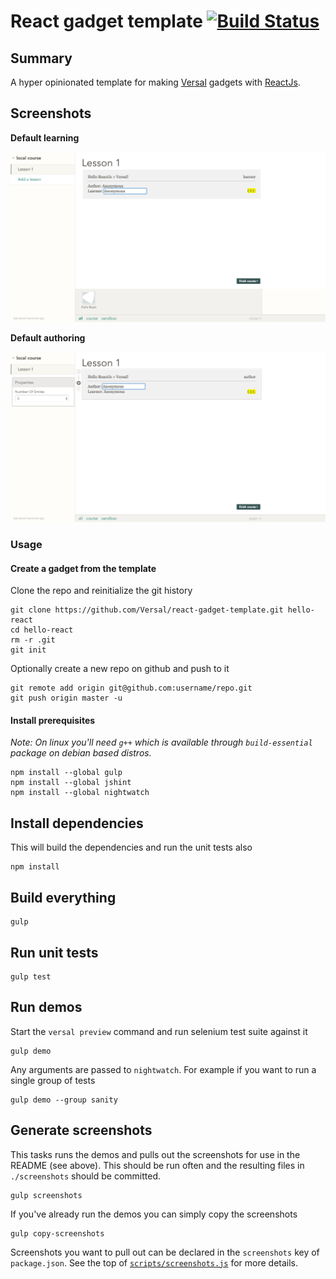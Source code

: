 # React gadget template [![Build Status](https://travis-ci.org/Versal/react-gadget-template.svg?branch=master)](https://travis-ci.org/Versal/react-gadget-template)

## Summary

A hyper opinionated template for making [Versal](https://versal.com/gadgets) gadgets with [ReactJs](http://facebook.github.io/react/).

## Screenshots

**Default learning**

![Default learning](screenshots/default-learning.png)

**Default authoring**

![Default authoring](screenshots/default-authoring.png)

### Usage

#### Create a gadget from the template

Clone the repo and reinitialize the git history

```
git clone https://github.com/Versal/react-gadget-template.git hello-react
cd hello-react
rm -r .git
git init
```

Optionally create a new repo on github and push to it

```
git remote add origin git@github.com:username/repo.git
git push origin master -u
```

#### Install prerequisites

*Note: On linux you'll need `g++` which is available through `build-essential` package on debian based distros.*

```
npm install --global gulp
npm install --global jshint
npm install --global nightwatch
```

## Install dependencies

This will build the dependencies and run the unit tests also

```
npm install
```

## Build everything

```
gulp
```

## Run unit tests

```
gulp test
```

## Run demos

Start the `versal preview` command and run selenium test suite against it

```
gulp demo
```

Any arguments are passed to `nightwatch`. For example if you want to run a single group of tests

```
gulp demo --group sanity
```

## Generate screenshots

This tasks runs the demos and pulls out the screenshots for use in the README (see above). This should be run often and the resulting files in `./screenshots` should be committed.

```
gulp screenshots
```

If you've already run the demos you can simply copy the screenshots

```
gulp copy-screenshots
```

Screenshots you want to pull out can be declared in the `screenshots` key of `package.json`. See the top of [`scripts/screenshots.js`](scripts/screenshots.js) for more details.
